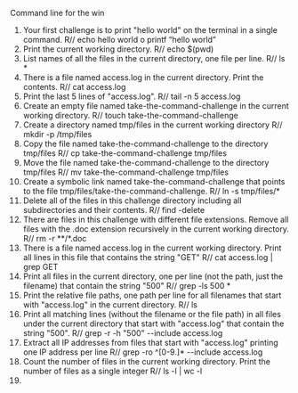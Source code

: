 Command line for the win

1. Your first challenge is to print "hello world" on the terminal in a single command. R// echo hello world o printf “hello world”
2. Print the current working directory. R// echo $(pwd)
3. List names of all the files in the current directory, one file per line. R// ls *
4. There is a file named access.log in the current directory. Print the contents. R// cat access.log
5. Print the last 5 lines of "access.log". R// tail -n 5 access.log
6. Create an empty file named take-the-command-challenge in the current working directory. R// touch take-the-command-challenge
7. Create a directory named tmp/files in the current working directory R// mkdir -p /tmp/files
8. Copy the file named take-the-command-challenge to the directory tmp/files R// cp take-the-command-challenge tmp/files
9. Move the file named take-the-command-challenge to the directory tmp/files R// mv take-the-command-challenge tmp/files
10. Create a symbolic link named take-the-command-challenge that points to the file tmp/files/take-the-command-challenge. R// ln -s tmp/files/*
11. Delete all of the files in this challenge directory including all subdirectories and their contents. R// find -delete
12. There are files in this challenge with different file extensions. Remove all files with the .doc extension recursively in the current working directory. R// rm -r **/*.doc
13. There is a file named access.log in the current working directory. Print all lines in this file that contains the string "GET" R// cat access.log | grep GET
14. Print all files in the current directory, one per line (not the path, just the filename) that contain the string "500" R// grep -ls 500 *
15. Print the relative file paths, one path per line for all filenames that start with "access.log" in the current directory. R// ls
16. Print all matching lines (without the filename or the file path) in all files under the current directory that start with "access.log" that contain the string "500". R// grep -r -h "500" --include access.log
17. Extract all IP addresses from files that start with "access.log" printing one IP address per line R// grep -ro ^[0-9.]* --include access.log
18. Count the number of files in the current working directory. Print the number of files as a single integer R// ls -l | wc -l
19. 
